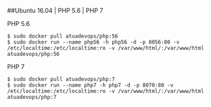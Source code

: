##Ubuntu 16.04 | PHP 5.6 | PHP 7

PHP 5.6

    $ sudo docker pull atuadevops/php:56
    $ sudo docker run --name php56 -h php56 -d -p 8056:80 -v /etc/localtime:/etc/localtime:ro -v /var/www/html/:/var/www/html atuadevops/php:56


PHP 7

    $ sudo docker pull atuadevops/php:7
    $ sudo docker run --name php7 -h php7 -d -p 8070:80 -v /etc/localtime:/etc/localtime:ro -v /var/www/html/:/var/www/html atuadevops/php:7